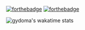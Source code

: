 [![forthebadge](https://forthebadge.com/images/badges/built-with-grammas-recipe.svg)](https://forthebadge.com)
[![forthebadge](https://forthebadge.com/images/badges/not-a-bug-a-feature.svg)](https://forthebadge.com)



![gydoma's wakatime stats](https://github-readme-stats.vercel.app/api/wakatime?username=gydoma&layout=compact)
